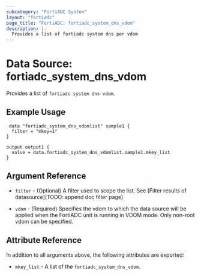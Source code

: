 ```yaml
---
subcategory: "FortiADC System"
layout: "fortiadc"
page_title: "FortiADC: fortiadc_system_dns_vdom"
description: |-
  Provides a list of fortiadc system dns per vdom
---
```


# Data Source: fortiadc_system_dns_vdom
Provides a list of `fortiadc system dns vdom`.

## Example Usage

```hcl
 data "fortiadc_system_dns_vdomlist" sample1 {
  filter = "mkey=1"
}

output output1 {
  value = data.fortiadc_system_dns_vdomlist.sample1.mkey_list
}
```

## Argument Reference

* `filter` - (Optional) A filter used to scope the list. See [Filter results of datasource](TODO: append doc filter page)

* `vdom` - (Required) Specifies the vdom to which the data source will be applied when the FortiADC unit is running in VDOM mode. Only non-root vdom can be specified.

## Attribute Reference

In addition to all arguments above, the following attributes are exported:

* `mkey_list` -  A list of the `fortiadc_system_dns_vdom`.
